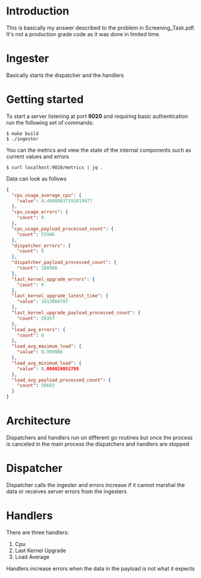 # Introduction
This is basically my answer described to the problem in Screening_Task.pdf. It's not a production grade code as it was done in limited time.

# Ingester

Basically starts the dispatcher and the handlers

# Getting started

To start a server listening at port **9020** and requiring basic authentication 
run the following set of commands:

```console
$ make build
$ ./ingester
```

You can the metrics and view the state of the internal components such as current values and errors

```console
$ curl localhost:9020/metrics | jq .
```

Data can look as follows

```json
{
  "cpu_usage_average_cpu": {
    "value": 0.49989037293819977
  },
  "cpu_usage_errors": {
    "count": 0
  },
  "cpu_usage_payload_processed_count": {
    "count": 55946
  },
  "dispatcher_errors": {
    "count": 0
  },
  "dispatcher_payload_processed_count": {
    "count": 168986
  },
  "last_kernel_upgrade_errors": {
    "count": 0
  },
  "last_kernel_upgrade_latest_time": {
    "value": 1613860787
  },
  "last_kernel_upgrade_payload_processed_count": {
    "count": 56357
  },
  "load_avg_errors": {
    "count": 0
  },
  "load_avg_maximum_load": {
    "value": 0.999986
  },
  "load_avg_minimum_load": {
    "value": 0.000020052788
  },
  "load_avg_payload_processed_count": {
    "count": 56683
  }
}
```
# Architecture
Dispatchers and handlers run on different go routines but once the process is canceled in the main process the dispatchers and handlers are stopped

# Dispatcher
Dispatcher calls the ingester and errors increase if it cannot marshal the data or receives server errors from the ingesters

# Handlers
There are three handlers:
1. Cpu 
2. Last Kernel Upgrade
3. Load Average

Handlers increase errors when the data in the payload is not what it expects